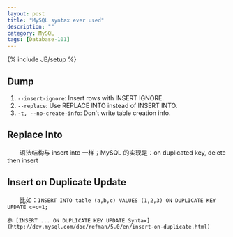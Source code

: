 ```yaml
---
layout: post
title: "MySQL syntax ever used"
description: ""
category: MySQL
tags: [Database-101]
---
```

{% include JB/setup %}

## Dump

1. `--insert-ignore`: Insert rows with INSERT IGNORE.
2. `--replace`: Use REPLACE INTO instead of INSERT INTO.
3. `-t, --no-create-info`: Don't write table creation info.

## Replace Into

　　语法结构与 insert into 一样；MySQL 的实现是：on duplicated key, delete then insert  

## Insert on Duplicate Update

　　比如：`INSERT INTO table (a,b,c) VALUES (1,2,3) ON DUPLICATE KEY UPDATE c=c+1;`  

	参 [INSERT ... ON DUPLICATE KEY UPDATE Syntax](http://dev.mysql.com/doc/refman/5.0/en/insert-on-duplicate.html)


